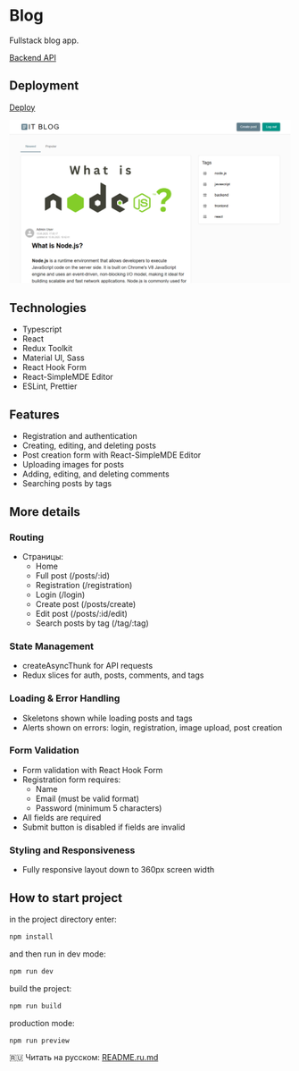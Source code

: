 # Blog

Fullstack blog app.

[Backend API](https://github.com/TatyanaZakiryanova/blog-backend-prisma)

## Deployment

[Deploy](https://blogaboutit.netlify.app/)

<img src="./public/preview.png" alt="preview" />

## Technologies

- Typescript
- React
- Redux Toolkit
- Material UI, Sass
- React Hook Form
- React-SimpleMDE Editor
- ESLint, Prettier

## Features

- Registration and authentication
- Creating, editing, and deleting posts
- Post creation form with React-SimpleMDE Editor
- Uploading images for posts
- Adding, editing, and deleting comments
- Searching posts by tags

## More details

### Routing

- Страницы:
  - Home
  - Full post (/posts/:id)
  - Registration (/registration)
  - Login (/login)
  - Create post (/posts/create)
  - Edit post (/posts/:id/edit)
  - Search posts by tag (/tag/:tag)

### State Management

- createAsyncThunk for API requests
- Redux slices for auth, posts, comments, and tags

### Loading & Error Handling

- Skeletons shown while loading posts and tags
- Alerts shown on errors: login, registration, image upload, post creation

### Form Validation

- Form validation with React Hook Form
- Registration form requires:
  - Name
  - Email (must be valid format)
  - Password (minimum 5 characters)
- All fields are required
- Submit button is disabled if fields are invalid

### Styling and Responsiveness

- Fully responsive layout down to 360px screen width

## How to start project

in the project directory enter:

```js
npm install
```

and then run in dev mode:

```js
npm run dev
```

build the project:

```js
npm run build
```

production mode:

```js
npm run preview
```

🇷🇺 Читать на русском: [README.ru.md](./README.ru.md)
